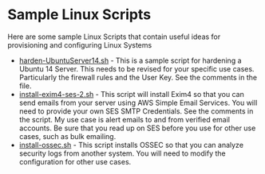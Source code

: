 # Sample Linux Scripts
Here are some sample Linux Scripts that contain useful ideas for provisioning and configuring Linux Systems

* [harden-UbuntuServer14.sh](harden-UbuntuServer14.sh) - This is a sample script for hardening a Ubuntu 14 Server.  This needs to be revised for your specific use cases.  Particularly the firewall rules and the User Key.  See the comments in the file.
* [install-exim4-ses-2.sh](install-exim4-ses-2.sh) - This script will install Exim4 so that you can send emails from your server using AWS Simple Email Services.  You will need to provide your own SES SMTP Credentials.  See the comments in the script. My use case is alert emails to and from verified email accounts.  Be sure that you read up on SES before you use for other use cases, such as bulk emailing.
* [install-ossec.sh](install-ossec.sh) - This script installs OSSEC so that you can analyze security logs from another system.  You will need to modify the configuration for other use cases.
